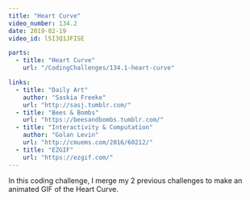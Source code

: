 ```yaml
---
title: "Heart Curve"
video_number: 134.2
date: 2019-02-19
video_id: l5I3Q1JFISE

parts:
  - title: "Heart Curve"
    url: "/CodingChallenges/134.1-heart-curve"

links:
  - title: "Daily Art"
    author: "Saskia Freeke"
    url: "http://sasj.tumblr.com/"
  - title: "Bees & Bombs"
    url: "https://beesandbombs.tumblr.com/"
  - title: "Interactivity & Computation"
    author: "Golan Levin"
    url: "http://cmuems.com/2016/60212/"
  - title: "EZGIF"
    url: "https://ezgif.com/"
---
```


In this coding challenge, I merge my 2 previous challenges to make an animated GIF of the Heart Curve.